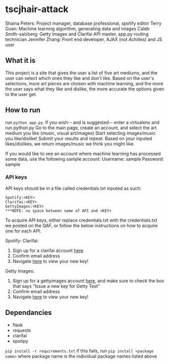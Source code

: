 # tscjhair-attack
Shaina Peters: Project manager, database professional, spotify editor
Terry Guan: Machine learning algorithm, generating data and images
Caleb Smith-salzberg: Getty Images and Clarifai API master, app.py routing technician
Jennifer Zhang: Front end developer, AJAX (not Achilles) and JS user


## What it is

This project is a site that gives the user a list of five art mediums, and the user can select which ones they like and don't like. Based on the user's selections, more art pieces are chosen with machine learning, and the more the user says what they like and dislike, the more accurate the options given to the user get.

## How to run

run `python app.py`. If you wish-- and is suggested-- enter a virtualenv and run 
python.py
Go to the main page, create an account, and select the art medium you like (music, visual art/images)
Start selecting images/music you like/dislike! Submit your results and repeat. Based on your inputed likes/dislikes, we return images/music we think you might like.

If you would like to see an account where machine learning has processed some data, use the following sample account:
Username: sample
Password: sample

### API keys

API keys should be in a file called credentials.txt inputed as such:

```
Spotify:<KEY>
Clarifai:<KEY>
GettyImages:<KEY>
***NOTE: no space between name of API and <KEY>
```
To acquire API keys, either replace credentials.txt with the credentials.txt we posted 
on the QAF, or follow the below instructions on how to acquire one for each API.

Spotify:
Clarifai:

1. Sign up for a clarifai account [here](https://clarifai.com/developer/account/signup)
2. Confirm email address
3. Navigate [here](https://clarifai.com/developer/account/keys) to view your new key!

Getty Images:

1. Sign up for a gettyimages account [here](https://developer.gettyimages.com/member/register), and
make sure to check the box that says "Issue a new key for Getty Test"
2. Confirm email address
3. Navigate [here](https://developer.gettyimages.com/apps/mykeys) to view your new key!

## Dependancies

  * flask
  * requests
  * clarifai
  * spotipy

`pip install -r requirements.txt`
if this fails, run `pip install <package name>` where package name is the individual package names listed above
